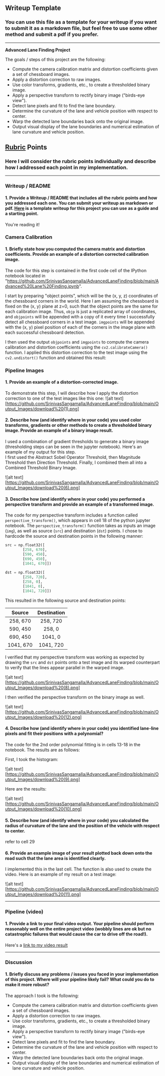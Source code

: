 ## Writeup Template

### You can use this file as a template for your writeup if you want to submit it as a markdown file, but feel free to use some other method and submit a pdf if you prefer.

---

**Advanced Lane Finding Project**

The goals / steps of this project are the following:

* Compute the camera calibration matrix and distortion coefficients given a set of chessboard images.
* Apply a distortion correction to raw images.
* Use color transforms, gradients, etc., to create a thresholded binary image.
* Apply a perspective transform to rectify binary image ("birds-eye view").
* Detect lane pixels and fit to find the lane boundary.
* Determine the curvature of the lane and vehicle position with respect to center.
* Warp the detected lane boundaries back onto the original image.
* Output visual display of the lane boundaries and numerical estimation of lane curvature and vehicle position.



## [Rubric](https://review.udacity.com/#!/rubrics/1966/view) Points

### Here I will consider the rubric points individually and describe how I addressed each point in my implementation.  

---

### Writeup / README

#### 1. Provide a Writeup / README that includes all the rubric points and how you addressed each one.  You can submit your writeup as markdown or pdf.  [Here](https://github.com/udacity/CarND-Advanced-Lane-Lines/blob/master/writeup_template.md) is a template writeup for this project you can use as a guide and a starting point.  

You're reading it!

### Camera Calibration

#### 1. Briefly state how you computed the camera matrix and distortion coefficients. Provide an example of a distortion corrected calibration image.

The code for this step is contained in the first code cell of the IPython notebook located in "https://github.com/SrinivasSangamalla/AdvancedLaneFinding/blob/main/Advanced%20Lane%20Finding.ipynb".

I start by preparing "object points", which will be the (x, y, z) coordinates of the chessboard corners in the world. Here I am assuming the chessboard is fixed on the (x, y) plane at z=0, such that the object points are the same for each calibration image.  Thus, `objp` is just a replicated array of coordinates, and `objpoints` will be appended with a copy of it every time I successfully detect all chessboard corners in a test image.  `imgpoints` will be appended with the (x, y) pixel position of each of the corners in the image plane with each successful chessboard detection.  

I then used the output `objpoints` and `imgpoints` to compute the camera calibration and distortion coefficients using the `cv2.calibrateCamera()` function.  I applied this distortion correction to the test image using the `cv2.undistort()` function and obtained this result: 


### Pipeline Images

#### 1. Provide an example of a distortion-corrected image.

To demonstrate this step, I will describe how I apply the distortion correction to one of the test images like this one:
![alt text][https://github.com/SrinivasSangamalla/AdvancedLaneFinding/blob/main/Output_Images/download%20(1).png]

#### 2. Describe how (and identify where in your code) you used color transforms, gradients or other methods to create a thresholded binary image.  Provide an example of a binary image result.

I used a combination of gradient thresholds to generate a binary image (thresholding steps can be seen in the jupyter notebook).  Here's an example of my output for this step.  
I first used the Abstract Sobel Operator Threshold, then Magnitude Threshold then Direction Threshold.
Finally, I combined them all into a Combined Threshold Binary Image.

![alt text][https://github.com/SrinivasSangamalla/AdvancedLaneFinding/blob/main/Output_Images/download%20(6).png]

#### 3. Describe how (and identify where in your code) you performed a perspective transform and provide an example of a transformed image.

The code for my perspective transform includes a function called `perspective_transform()`, which appears in cell 18 of the python jupyter notebook.  The `perspective_transform()` function takes as inputs an image (`img`), as well as source (`src`) and destination (`dst`) points.  I chose to hardcode the source and destination points in the following manner:

```python
src = np.float32([
        [258, 670], 
        [590, 450], 
        [690, 450], 
        [1041, 670]])
    
dst = np.float32([
        [258, 720], 
        [258, 0], 
        [1041, 0], 
        [1041, 720]])
```

This resulted in the following source and destination points:

| Source        | Destination   | 
|:-------------:|:-------------:| 
| 258, 670      | 258, 720      | 
| 590, 450      | 258, 0        |
| 690, 450      | 1041, 0       |
| 1041, 670     | 1041, 720     |

I verified that my perspective transform was working as expected by drawing the `src` and `dst` points onto a test image and its warped counterpart to verify that the lines appear parallel in the warped image.

![alt text][https://github.com/SrinivasSangamalla/AdvancedLaneFinding/blob/main/Output_Images/download%20(8).png]

I then verified the perspective transform on the binary image as well.

![alt text][https://github.com/SrinivasSangamalla/AdvancedLaneFinding/blob/main/Output_Images/download%20(12).png]

#### 4. Describe how (and identify where in your code) you identified lane-line pixels and fit their positions with a polynomial?

The code for the 2nd order polynomial fitting is in cells 13-18 in the notebook. The results are as follows:

First, I took the histogram:

![alt text][https://github.com/SrinivasSangamalla/AdvancedLaneFinding/blob/main/Output_Images/download%20(9).png]

Here are the results:

![alt text][https://github.com/SrinivasSangamalla/AdvancedLaneFinding/blob/main/Output_Images/download%20(10).png]



#### 5. Describe how (and identify where in your code) you calculated the radius of curvature of the lane and the position of the vehicle with respect to center.

refer to cell 29 

#### 6. Provide an example image of your result plotted back down onto the road such that the lane area is identified clearly.

I implemented this in the last cell. The function is also used to create the video.
Here is an example of my result on a test image:

![alt text][https://github.com/SrinivasSangamalla/AdvancedLaneFinding/blob/main/Output_Images/download%20(11).png]

---

### Pipeline (video)

#### 1. Provide a link to your final video output.  Your pipeline should perform reasonably well on the entire project video (wobbly lines are ok but no catastrophic failures that would cause the car to drive off the road!).

Here's a [link to my video result](https://github.com/SrinivasSangamalla/AdvancedLaneFinding/blob/main/Test_Videos_Output/project_video_challenge1.mp4)

---

### Discussion

#### 1. Briefly discuss any problems / issues you faced in your implementation of this project.  Where will your pipeline likely fail?  What could you do to make it more robust?

The approach I took is the following:
- Compute the camera calibration matrix and distortion coefficients given a set of chessboard images.
- Apply a distortion correction to raw images.
- Use color transforms, gradients, etc., to create a thresholded binary image.
- Apply a perspective transform to rectify binary image ("birds-eye view").
- Detect lane pixels and fit to find the lane boundary.
- Determine the curvature of the lane and vehicle position with respect to center.
- Warp the detected lane boundaries back onto the original image.
- Output visual display of the lane boundaries and numerical estimation of lane curvature and vehicle position.


